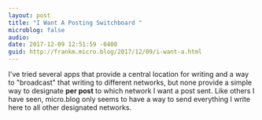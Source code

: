 ```yaml
---
layout: post
title: "I Want A Posting Switchboard "
microblog: false
audio: 
date: 2017-12-09 12:51:59 -0400
guid: http://frankm.micro.blog/2017/12/09/i-want-a.html
---
```

I've tried several apps that provide a central location for writing and a way to "broadcast" that writing to different networks, but none provide a simple way to designate **per post** to which network I want a post sent. Like others I have seen, micro.blog only seems to have a way to send everything I write here to all other designated networks. 
